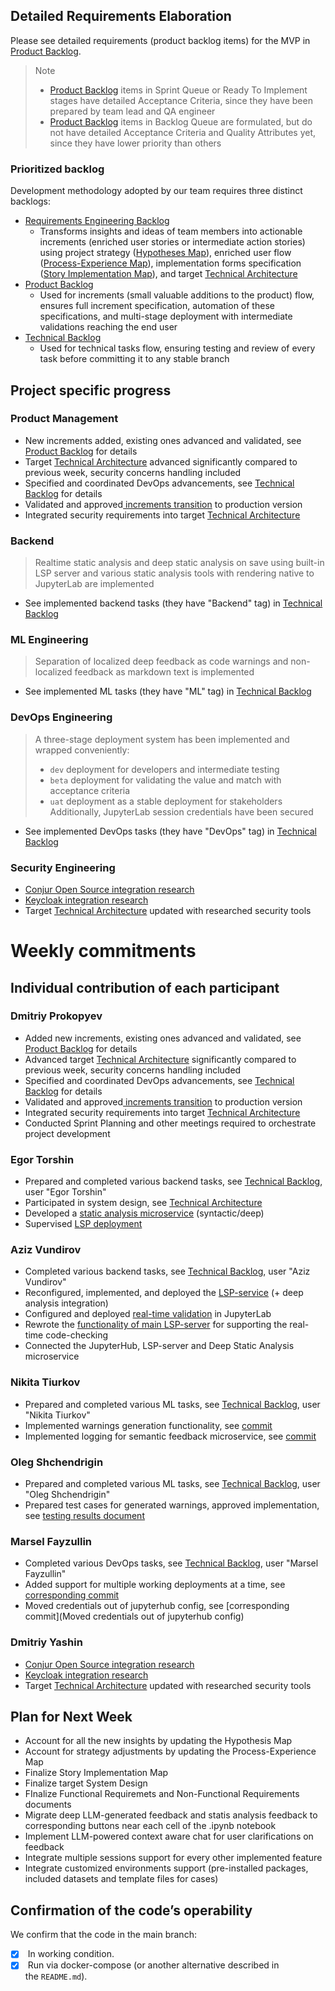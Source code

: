 ## Detailed Requirements Elaboration

Please see detailed requirements (product backlog items) for the MVP in [Product Backlog](https://strategic-control.kaiten.ru/space/606257/boards).

> Note
> - [Product Backlog](https://strategic-control.kaiten.ru/space/606257/boards) items in Sprint Queue or Ready To Implement stages have detailed Acceptance Criteria, since they have been prepared by team lead and QA engineer
> - [Product Backlog](https://strategic-control.kaiten.ru/space/606257/boards) items in Backlog Queue are formulated, but do not have detailed Acceptance Criteria and Quality Attributes yet, since they have lower priority than others

### Prioritized backlog

Development methodology adopted by our team requires three distinct backlogs:
- [Requirements Engineering Backlog](https://strategic-control.kaiten.ru/space/606285/boards)
	- Transforms insights and ideas of team members into actionable increments (enriched user stories or intermediate action stories) using project strategy ([Hypotheses Map](https://strategic-control.kaiten.ru/documents/d/25edfaac-364b-49e3-8ce0-64a1d926eb4a)), enriched user flow ([Process-Experience Map](https://strategic-control.kaiten.ru/documents/d/3c16a965-34eb-40e9-ba0c-cc0d92e16c03)), implementation forms specification ([Story Implementation Map](https://strategic-control.kaiten.ru/documents/d/47197102-fb45-452e-94e6-ef2e0538ea75)), and target [Technical Architecture](https://strategic-control.kaiten.ru/documents/d/75a331fd-6a8b-4109-9ac9-20e4346e8111)
- [Product Backlog](https://strategic-control.kaiten.ru/space/606257/boards)
	- Used for increments (small valuable additions to the product) flow, ensures full increment specification, automation of these specifications, and multi-stage deployment with intermediate validations reaching the end user
- [Technical Backlog](https://strategic-control.kaiten.ru/space/606259/boards)
	- Used for technical tasks flow, ensuring testing and review of every task before committing it to any stable branch

## Project specific progress

### Product Management

- New increments added, existing ones advanced and validated, see [Product Backlog](https://strategic-control.kaiten.ru/space/606257/boards) for details
- Target [Technical Architecture](https://strategic-control.kaiten.ru/documents/d/75a331fd-6a8b-4109-9ac9-20e4346e8111) advanced significantly compared to previous week, security concerns handling included
- Specified and coordinated DevOps advancements, see [Technical Backlog](https://strategic-control.kaiten.ru/space/606259/boards) for details
- Validated and approved[ increments transition](https://github.com/IU-Capstone-Project-2025/Data-Sculptor/pull/6) to production version
- Integrated security requirements into target [Technical Architecture](https://strategic-control.kaiten.ru/documents/d/75a331fd-6a8b-4109-9ac9-20e4346e8111)

### Backend

> Realtime static analysis and deep static analysis on save using built-in LSP server and various static analysis tools with rendering native to JupyterLab are implemented

- See implemented backend tasks (they have "Backend" tag) in [Technical Backlog](https://strategic-control.kaiten.ru/space/606259/boards)

### ML Engineering

> Separation of localized deep feedback as code warnings and non-localized feedback as markdown text is implemented

- See implemented ML tasks (they have "ML" tag) in [Technical Backlog](https://strategic-control.kaiten.ru/space/606259/boards)

### DevOps Engineering

> A three-stage deployment system has been implemented and wrapped conveniently:
> - `dev` deployment for developers and intermediate testing
> - `beta` deployment for validating the value and match with acceptance criteria
> - `uat` deployment as a stable deployment for stakeholders
> Additionally, JupyterLab session credentials have been secured

- See implemented DevOps tasks (they have "DevOps" tag) in [Technical Backlog](https://strategic-control.kaiten.ru/space/606259/boards)

### Security Engineering

- [Conjur Open Source integration research](https://strategic-control.kaiten.ru/documents/d/97661837-0255-46c6-b355-b48bfedf5ab4)
- [Keycloak integration research](https://strategic-control.kaiten.ru/documents/d/a0f1db88-f945-4337-a639-88c34340a5f1)
- Target [Technical Architecture](https://strategic-control.kaiten.ru/documents/d/75a331fd-6a8b-4109-9ac9-20e4346e8111) updated with researched security tools

# Weekly commitments

## Individual contribution of each participant

### Dmitriy Prokopyev

- Added new increments, existing ones advanced and validated, see [Product Backlog](https://strategic-control.kaiten.ru/space/606257/boards) for details
- Advanced target [Technical Architecture](https://strategic-control.kaiten.ru/documents/d/75a331fd-6a8b-4109-9ac9-20e4346e8111) significantly compared to previous week, security concerns handling included
- Specified and coordinated DevOps advancements, see [Technical Backlog](https://strategic-control.kaiten.ru/space/606259/boards) for details
- Validated and approved[ increments transition](https://github.com/IU-Capstone-Project-2025/Data-Sculptor/pull/6) to production version
- Integrated security requirements into target [Technical Architecture](https://strategic-control.kaiten.ru/documents/d/75a331fd-6a8b-4109-9ac9-20e4346e8111)
- Conducted Sprint Planning and other meetings required to orchestrate project development

### Egor Torshin

- Prepared and completed various backend tasks, see [Technical Backlog](https://strategic-control.kaiten.ru/space/606259/boards), user "Egor Torshin"
- Participated in system design, see [Technical Architecture](https://strategic-control.kaiten.ru/documents/d/75a331fd-6a8b-4109-9ac9-20e4346e8111)
- Developed a [static analysis microservice](https://github.com/IU-Capstone-Project-2025/Data-Sculptor/commit/cf66374021163c24b7d58e8b1a28ef6c241f1127) (syntactic/deep)  
- Supervised [LSP deployment](https://github.com/IU-Capstone-Project-2025/Data-Sculptor/pull/5)  

### Aziz Vundirov

- Completed various backend tasks, see [Technical Backlog](https://strategic-control.kaiten.ru/space/606259/boards), user "Aziz Vundirov"
- Reconfigured, implemented, and deployed the [LSP-service](https://github.com/IU-Capstone-Project-2025/Data-Sculptor/commit/524cfdf721d03ae6af0aa5b33e79c36963807fee) (+ deep analysis integration)  
- Configured and deployed [real-time validation](https://github.com/IU-Capstone-Project-2025/Data-Sculptor/pull/6) in JupyterLab
- Rewrote the [functionality of main LSP-server](https://github.com/IU-Capstone-Project-2025/Data-Sculptor/compare/aziz_deploy_lsp) for supporting the real-time code-checking
- Connected the JupyterHub, LSP-server and Deep Static Analysis microservice

### Nikita Tiurkov

- Prepared and completed various ML tasks, see [Technical Backlog](https://strategic-control.kaiten.ru/space/606259/boards), user "Nikita Tiurkov"
- Implemented warnings generation functionality, see [commit](https://github.com/IU-Capstone-Project-2025/Data-Sculptor/commit/bbb416096778ac35b4ad5752f45e2a6f2fb17571)
- Implemented logging for semantic feedback microservice, see [commit](https://github.com/IU-Capstone-Project-2025/Data-Sculptor/commit/5fe4bae2a029c3d2206c1ebdbb75f2c17aa50f4b)

### Oleg Shchendrigin

- Prepared and completed various ML tasks, see [Technical Backlog](https://strategic-control.kaiten.ru/space/606259/boards), user "Oleg Shchendrigin"
- Prepared test cases for generated warnings, approved implementation, see [testing results document](https://strategic-control.kaiten.ru/documents/d/b7e4ff33-7e11-4b3b-b1cb-0cea32655983)

### Marsel Fayzullin

- Completed various DevOps tasks, see [Technical Backlog](https://strategic-control.kaiten.ru/space/606259/boards), user "Marsel Fayzullin"
- Added support for multiple working deployments at a time, see [corresponding commit](https://github.com/IU-Capstone-Project-2025/Data-Sculptor/commit/6f32e457c0b63dd7fae2c2ab240976e7b15c0d50)
- Moved credentials out of jupyterhub config, see [corresponding commit](Moved credentials out of jupyterhub config)

### Dmitriy Yashin

- [Conjur Open Source integration research](https://strategic-control.kaiten.ru/documents/d/97661837-0255-46c6-b355-b48bfedf5ab4)
- [Keycloak integration research](https://strategic-control.kaiten.ru/documents/d/a0f1db88-f945-4337-a639-88c34340a5f1)
- Target [Technical Architecture](https://strategic-control.kaiten.ru/documents/d/75a331fd-6a8b-4109-9ac9-20e4346e8111) updated with researched security tools

## Plan for Next Week

- Account for all the new insights by updating the Hypothesis Map
- Account for strategy adjustments by updating the Process-Experience Map
- Finalize Story Implementation Map
- Finalize target System Design
- FInalize Functional Requiremets and Non-Functional Requirements documents
- Migrate deep LLM-generated feedback and statis analysis feedback to corresponding buttons near each cell of the .ipynb notebook
- Implement LLM-powered context aware chat for user clarifications on feedback
- Integrate multiple sessions support for every other implemented feature
- Integrate customized environments support (pre-installed packages, included datasets and template files for cases)

## Confirmation of the code’s operability

We confirm that the code in the main branch:

- [x]  In working condition.
- [x]  Run via docker-compose (or another alternative described in the `README.md`).

